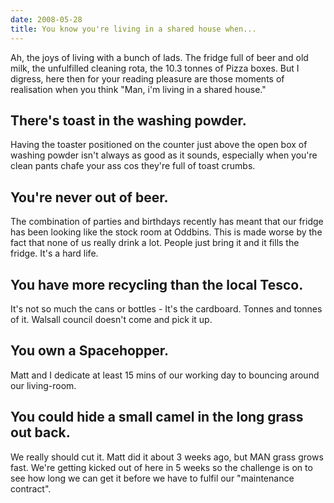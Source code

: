 ```yaml
---
date: 2008-05-28
title: You know you're living in a shared house when...
---
```

Ah, the joys of living with a bunch of lads. The fridge full of beer and old milk, the unfulfilled cleaning rota, the 10.3 tonnes of Pizza boxes. But I digress, here then for your reading pleasure are those moments of realisation when you think "Man, i'm living in a shared house." 

## There's toast in the washing powder. 

Having the toaster positioned on the counter just above the open box of washing powder isn't always as good as it sounds, especially when you're clean pants chafe your ass cos they're full of toast crumbs.


## You're never out of beer.

The combination of parties and birthdays recently has meant that our fridge has been looking like the stock room at Oddbins. This is made worse by the fact that none of us really drink a lot. People just bring it and it fills the fridge. It's a hard life.

## You have more recycling than the local Tesco.
 
It's not so much the cans or bottles - It's the cardboard. Tonnes and tonnes of it. Walsall council doesn't come and pick it up. 

## You own a Spacehopper.

Matt and I dedicate at least 15 mins of our working day to bouncing around our living-room.

## You could hide a small camel in the long grass out back. 

We really should cut it. Matt did it about 3 weeks ago, but MAN grass grows fast. We're getting kicked out of here in 5 weeks so the challenge is on to see how long we can get it before we have to fulfil our "maintenance contract".